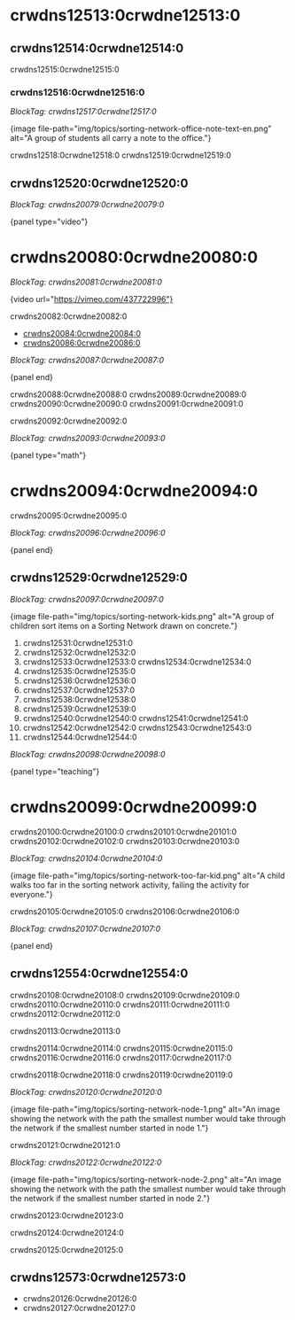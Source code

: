 # crwdns12513:0crwdne12513:0

## crwdns12514:0crwdne12514:0

crwdns12515:0crwdne12515:0

### crwdns12516:0crwdne12516:0

*BlockTag: crwdns12517:0crwdne12517:0*

{image file-path="img/topics/sorting-network-office-note-text-en.png" alt="A group of students all carry a note to the office."}

crwdns12518:0crwdne12518:0 crwdns12519:0crwdne12519:0

## crwdns12520:0crwdne12520:0

*BlockTag: crwdns20079:0crwdne20079:0*

{panel type="video"}

# crwdns20080:0crwdne20080:0

*BlockTag: crwdns20081:0crwdne20081:0*

{video url="https://vimeo.com/437722996"}

crwdns20082:0crwdne20082:0

- [crwdns20084:0crwdne20084:0](https://www.youtube.com/watch?v=LOxfdsBBjKI)
- [crwdns20086:0crwdne20086:0](https://www.youtube.com/watch?v=30WcPnvfiKE)

*BlockTag: crwdns20087:0crwdne20087:0*

{panel end}

crwdns20088:0crwdne20088:0 crwdns20089:0crwdne20089:0 crwdns20090:0crwdne20090:0 crwdns20091:0crwdne20091:0

crwdns20092:0crwdne20092:0

*BlockTag: crwdns20093:0crwdne20093:0*

{panel type="math"}

# crwdns20094:0crwdne20094:0

crwdns20095:0crwdne20095:0

*BlockTag: crwdns20096:0crwdne20096:0*

{panel end}

## crwdns12529:0crwdne12529:0

*BlockTag: crwdns20097:0crwdne20097:0*

{image file-path="img/topics/sorting-network-kids.png" alt="A group of children sort items on a Sorting Network drawn on concrete."}

1. crwdns12531:0crwdne12531:0
2. crwdns12532:0crwdne12532:0
3. crwdns12533:0crwdne12533:0 crwdns12534:0crwdne12534:0
4. crwdns12535:0crwdne12535:0
5. crwdns12536:0crwdne12536:0
6. crwdns12537:0crwdne12537:0
7. crwdns12538:0crwdne12538:0
8. crwdns12539:0crwdne12539:0
9. crwdns12540:0crwdne12540:0 crwdns12541:0crwdne12541:0
10. crwdns12542:0crwdne12542:0 crwdns12543:0crwdne12543:0
11. crwdns12544:0crwdne12544:0

*BlockTag: crwdns20098:0crwdne20098:0*

{panel type="teaching"}

# crwdns20099:0crwdne20099:0

crwdns20100:0crwdne20100:0 crwdns20101:0crwdne20101:0 crwdns20102:0crwdne20102:0 crwdns20103:0crwdne20103:0

*BlockTag: crwdns20104:0crwdne20104:0*

{image file-path="img/topics/sorting-network-too-far-kid.png" alt="A child walks too far in the sorting network activity, failing the activity for everyone."}

crwdns20105:0crwdne20105:0 crwdns20106:0crwdne20106:0

*BlockTag: crwdns20107:0crwdne20107:0*

{panel end}

## crwdns12554:0crwdne12554:0

crwdns20108:0crwdne20108:0 crwdns20109:0crwdne20109:0 crwdns20110:0crwdne20110:0 crwdns20111:0crwdne20111:0 crwdns20112:0crwdne20112:0

crwdns20113:0crwdne20113:0

crwdns20114:0crwdne20114:0 crwdns20115:0crwdne20115:0 crwdns20116:0crwdne20116:0 crwdns20117:0crwdne20117:0

crwdns20118:0crwdne20118:0 crwdns20119:0crwdne20119:0

*BlockTag: crwdns20120:0crwdne20120:0*

{image file-path="img/topics/sorting-network-node-1.png" alt="An image showing the network with the path the smallest number would take through the network if the smallest number started in node 1."}

crwdns20121:0crwdne20121:0

*BlockTag: crwdns20122:0crwdne20122:0*

{image file-path="img/topics/sorting-network-node-2.png" alt="An image showing the network with the path the smallest number would take through the network if the smallest number started in node 2."}

crwdns20123:0crwdne20123:0

crwdns20124:0crwdne20124:0

crwdns20125:0crwdne20125:0

## crwdns12573:0crwdne12573:0

- crwdns20126:0crwdne20126:0
- crwdns20127:0crwdne20127:0